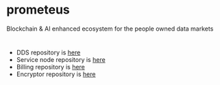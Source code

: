 # prometeus
Blockchain &amp; AI enhanced ecosystem for the people owned data markets

# 
- DDS repository is [here](https://github.com/Prometeus-Network/dds)
- Service node repository is [here](https://github.com/Prometeus-Network/service-node_net)
- Billing repository is [here](https://github.com/Prometeus-Network/billing)
- Encryptor repository is [here](https://github.com/Prometeus-Network/encryptor)

